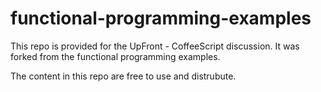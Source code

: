 functional-programming-examples
===============================

This repo is provided for the UpFront - CoffeeScript discussion. It was forked from the functional programming examples.

The content in this repo are free to use and distrubute.
